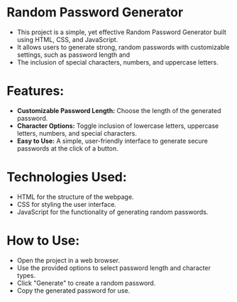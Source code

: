 # Random Password Generator
- This project is a simple, yet effective Random Password Generator built using HTML, CSS, and JavaScript.
- It allows users to generate strong, random passwords with customizable settings, such as password length and
- The inclusion of special characters, numbers, and uppercase letters.

# Features:
- **Customizable Password Length:** Choose the length of the generated password.
- **Character Options:** Toggle inclusion of lowercase letters, uppercase letters, numbers, and special characters.
- **Easy to Use:** A simple, user-friendly interface to generate secure passwords at the click of a button.

# Technologies Used:
- HTML for the structure of the webpage.
- CSS for styling the user interface.
- JavaScript for the functionality of generating random passwords.

# How to Use:
- Open the project in a web browser.
- Use the provided options to select password length and character types.
- Click "Generate" to create a random password.
- Copy the generated password for use.

